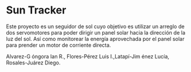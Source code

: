 # Sun Tracker

Este proyecto es un seguidor de sol cuyo objetivo es utilizar un arreglo de dos servomotores para poder dirigir un panel solar hacia la dirección de la luz del sol. Así como monitorear la energía aprovechada por el panel solar para prender un motor de corriente directa.


Alvarez-G óngora Ian R., Flores-Pérez Luis I.,Latapí-Jim énez Lucía, Rosales-Juárez Diego.
